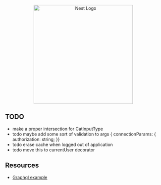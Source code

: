 <p align="center">
  <a href="http://nestjs.com/" target="blank"><img src="https://nestjs.com/img/logo_text.svg" width="320" alt="Nest Logo" /></a>
</p>

## TODO

* make a proper intersection for CatInputType
* todo maybe add some sort of validation to args { connectionParams:  { authorization: string; }}
* todo erase cache when logged out of application
* todo move this to currentUser decorator


## Resources

* [Graphql example](https://github.com/EricKit/nest-user-auth/tree/master/src/auth)
